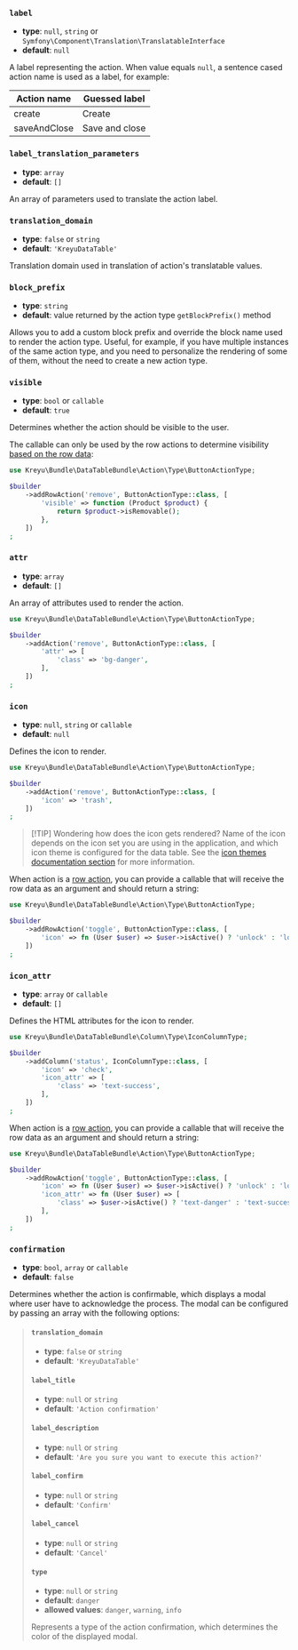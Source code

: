 ### `label`

- **type**: `null`, `string` or `Symfony\Component\Translation\TranslatableInterface`
- **default**: `null`

A label representing the action.
When value equals `null`, a sentence cased action name is used as a label, for example:

| Action name  | Guessed label  |
|--------------|----------------|
| create       | Create         |
| saveAndClose | Save and close |

### `label_translation_parameters`

- **type**: `array`
- **default**: `[]`

An array of parameters used to translate the action label.

### `translation_domain`

- **type**: `false` or `string`
- **default**: `'KreyuDataTable'`

Translation domain used in translation of action's translatable values.

### `block_prefix`

- **type**: `string`
- **default**: value returned by the action type `getBlockPrefix()` method

Allows you to add a custom block prefix and override the block name used to render the action type.
Useful, for example, if you have multiple instances of the same action type, and you need to personalize
the rendering of some of them, without the need to create a new action type.

### `visible`

- **type**: `bool` or `callable`
- **default**: `true`

Determines whether the action should be visible to the user.

The callable can only be used by the row actions to determine visibility [based on the row data](../../../../docs/components/actions.md#using-row-data-in-options):

```php
use Kreyu\Bundle\DataTableBundle\Action\Type\ButtonActionType;

$builder
    ->addRowAction('remove', ButtonActionType::class, [
        'visible' => function (Product $product) {
            return $product->isRemovable();
        },
    ])
;
```

### `attr`

- **type**: `array`
- **default**: `[]`

An array of attributes used to render the action.

```php
use Kreyu\Bundle\DataTableBundle\Action\Type\ButtonActionType;

$builder
    ->addAction('remove', ButtonActionType::class, [
        'attr' => [
            'class' => 'bg-danger',
        ],
    ])
;
```


### `icon`

- **type**: `null`, `string` or `callable`
- **default**: `null`

Defines the icon to render.

```php
use Kreyu\Bundle\DataTableBundle\Action\Type\ButtonActionType;

$builder
    ->addAction('remove', ButtonActionType::class, [
        'icon' => 'trash',
    ])
;
```

> [!TIP] Wondering how does the icon gets rendered?
> Name of the icon depends on the icon set you are using in the application,
> and which icon theme is configured for the data table. See the [icon themes documentation section](./../../../docs/features/theming.md#icon-themes) for more information.

When action is a [row action](../../../docs/components/actions.md), you can provide a callable
that will receive the row data as an argument and should return a string:

```php
use Kreyu\Bundle\DataTableBundle\Action\Type\ButtonActionType;

$builder
    ->addRowAction('toggle', ButtonActionType::class, [
        'icon' => fn (User $user) => $user->isActive() ? 'unlock' : 'lock',
    ])
;
```

### `icon_attr`

- **type**: `array` or `callable`
- **default**: `[]`

Defines the HTML attributes for the icon to render.

```php
use Kreyu\Bundle\DataTableBundle\Column\Type\IconColumnType;

$builder
    ->addColumn('status', IconColumnType::class, [
        'icon' => 'check',
        'icon_attr' => [
            'class' => 'text-success',
        ],
    ])
;
```

When action is a [row action](../../../docs/components/actions.md), you can provide a callable
that will receive the row data as an argument and should return a string:

```php
use Kreyu\Bundle\DataTableBundle\Action\Type\ButtonActionType;

$builder
    ->addRowAction('toggle', ButtonActionType::class, [
        'icon' => fn (User $user) => $user->isActive() ? 'unlock' : 'lock',
        'icon_attr' => fn (User $user) => [
            'class' => $user->isActive() ? 'text-danger' : 'text-success',        
        ],
    ])
;
```

### `confirmation`

- **type**: `bool`, `array` or `callable`
- **default**: `false`

Determines whether the action is confirmable, which displays a modal where user have to acknowledge the process.
The modal can be configured by passing an array with the following options:

> #### `translation_domain`
> 
> - **type**: `false` or `string`
> - **default**: `'KreyuDataTable'`
> 
> #### `label_title`
> 
> - **type**: `null` or `string`
> - **default**: `'Action confirmation'`
> 
> #### `label_description`
> 
> - **type**: `null` or `string`
> - **default**: `'Are you sure you want to execute this action?'`
> 
> #### `label_confirm`
> 
> - **type**: `null` or `string`
> - **default**: `'Confirm'`
> 
> #### `label_cancel`
> 
> - **type**: `null` or `string`
> - **default**: `'Cancel'`
> 
> #### `type`
> 
> - **type**: `null` or `string`
> - **default**: `danger`
> - **allowed values**: `danger`, `warning`, `info`
> 
> Represents a type of the action confirmation, which determines the color of the displayed modal.
